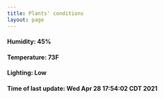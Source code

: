 ```yaml
---
title: Plants' conditions
layout: page
---
```



#### Humidity: 45%
#### Temperature: 73F
#### Lighting: Low
#### Time of last update: Wed Apr 28 17:54:02 CDT 2021
